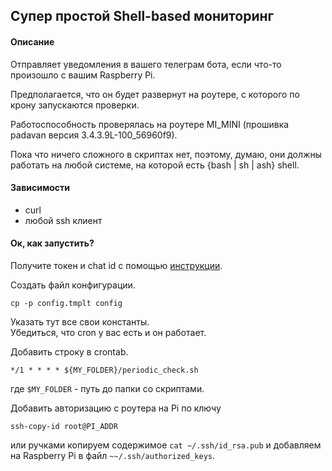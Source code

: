 ## Супер простой Shell-based мониторинг

#### Описание

Отправляет уведомления в вашего телеграм бота, если что-то произошло с вашим
Raspberry Pi.

Предполагается, что он будет развернут на роутере, с которого по крону
запускаются проверки.

Работоспособность проверялась на роутере MI_MINI (прошивка padavan версия 
3.4.3.9L-100_56960f9).

Пока что ничего сложного в скриптах нет, поэтому, думаю, они должны работать
на любой системе, на которой есть {bash | sh | ash} shell.

#### Зависимости

* curl  
* любой ssh клиент

#### Ок, как запустить?

Получите токен и chat id с помощью [инструкции](https://bitbucket.org/padavan/rt-n56u/wiki/RU/Отправка%20сообщений%20в%20Telegram).

Создать файл конфигурации.
```shell script
cp -p config.tmplt config
```
Указать тут все свои константы.  
Убедиться, что cron у вас есть и он работает.

Добавить строку в crontab.
```shell script
*/1 * * * * ${MY_FOLDER}/periodic_check.sh
```
где ```$MY_FOLDER``` - путь до папки со скриптами.

Добавить авторизацию с роутера на Pi по ключу
```shell script
ssh-copy-id root@PI_ADDR
```
или ручками копируем содержимое ```cat ~/.ssh/id_rsa.pub``` и добавляем на 
Raspberry Pi в файл ```~~/.ssh/authorized_keys```.
